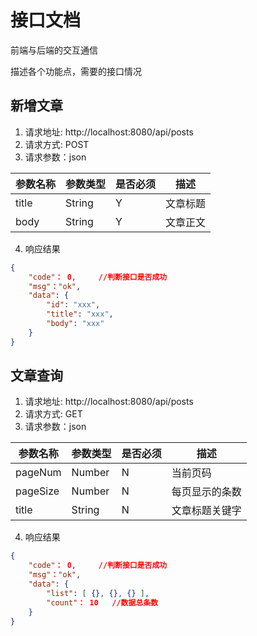 # 接口文档

前端与后端的交互通信  

描述各个功能点，需要的接口情况


## 新增文章

1. 请求地址: http://localhost:8080/api/posts
2. 请求方式: POST
3. 请求参数：json

| 参数名称 | 参数类型 | 是否必须 | 描述     |
|----------|----------|----------|----------|
| title    | String   | Y        | 文章标题 |
| body     | String   | Y        | 文章正文 |


4. 响应结果

```json
{
    "code"： 0,     //判断接口是否成功
    "msg"："ok",
    "data": {
        "id": "xxx",
        "title": "xxx",
        "body": "xxx"
    } 
}
```

## 文章查询

1. 请求地址: http://localhost:8080/api/posts
2. 请求方式: GET
3. 请求参数：json

| 参数名称 | 参数类型 | 是否必须 | 描述           |
|----------|----------|----------|----------------|
| pageNum  | Number   | N        | 当前页码       |
| pageSize | Number   | N        | 每页显示的条数 |
| title    | String   | N        | 文章标题关键字 |

4. 响应结果

```json
{
    "code"： 0,     //判断接口是否成功
    "msg"："ok",
    "data": {
        "list": [ {}, {}, {} ],
        "count"： 10   //数据总条数
    }
}
```

